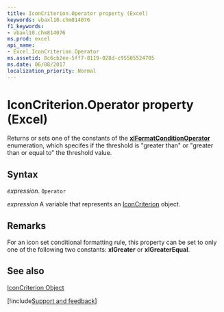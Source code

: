 ```yaml
---
title: IconCriterion.Operator property (Excel)
keywords: vbaxl10.chm814076
f1_keywords:
- vbaxl10.chm814076
ms.prod: excel
api_name:
- Excel.IconCriterion.Operator
ms.assetid: 8c6cb2ee-5ff7-8119-028d-c95505524705
ms.date: 06/08/2017
localization_priority: Normal
---
```



# IconCriterion.Operator property (Excel)

Returns or sets one of the constants of the  **[xlFormatConditionOperator](Excel.XlFormatConditionOperator.md)** enumeration, which specifes if the threshold is "greater than" or "greater than or equal to" the threshold value.


## Syntax

_expression_. `Operator`

_expression_ A variable that represents an [IconCriterion](Excel.IconCriterion.md) object.


## Remarks

For an icon set conditional formatting rule, this property can be set to only one of the following two constants:  **xlGreater** or **xlGreaterEqual**.


## See also


[IconCriterion Object](Excel.IconCriterion.md)

[!include[Support and feedback](~/includes/feedback-boilerplate.md)]